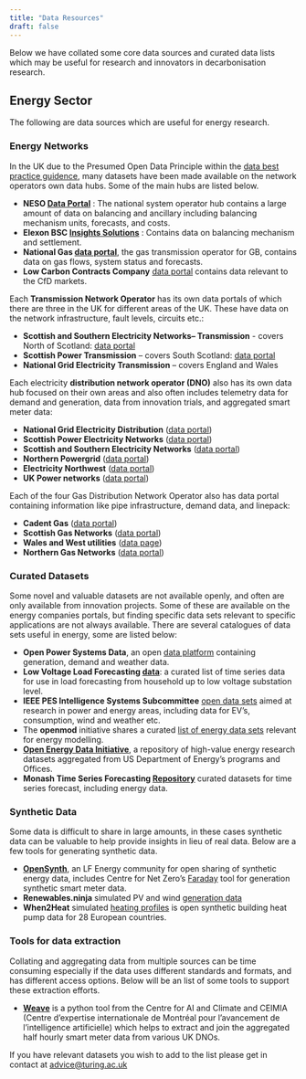 ```yaml
---
title: "Data Resources"
draft: false
---
```


Below we have collated some core data sources and curated data lists which may be useful for research and innovators in decarbonisation research.
## Energy Sector

The following are data sources which are useful for energy research.

### Energy Networks

In the UK due to the Presumed Open Data Principle within the [data best practice guidence](https://www.ofgem.gov.uk/sites/default/files/2024-10/Track_Changes_Data_Best_Practice_Guidance_v301728394292260.pdf), many datasets have been made available on the network operators own data hubs. Some of the main hubs are listed below.
* **NESO [Data Portal](https://www.neso.energy/data-portal)** : The national system operator hub contains a large amount of data on balancing and ancillary including balancing mechanism units, forecasts, and costs. 
* **Elexon BSC [Insights Solutions](https://bmrs.elexon.co.uk/)** : Contains data on balancing mechanism and settlement. 
*	**National Gas [data portal](https://data.nationalgas.com/)**, the gas transmission operator for GB, contains data on gas flows, system status and forecasts.
* **Low Carbon Contracts Company** [data portal](https://dp.lowcarboncontracts.uk/dataset/) contains data relevant to the CfD markets. 

Each **Transmission Network Operator** has its own data portals of which there are three in the UK for different areas of the UK. These have data on the network infrastructure, fault levels, circuits etc.:
* **Scottish and Southern Electricity Networks– Transmission** - covers North of Scotland: [data portal](https://ssentransmission.opendatasoft.com/pages/homepage/)
* **Scottish Power Transmission** – covers South Scotland: [data portal](https://spenergynetworks.opendatasoft.com/pages/home/)
* **National Grid Electricity Transmission** – covers England and Wales
  
Each electricity **distribution network operator (DNO)** also has its own data hub focused on their own areas and also often includes telemetry data for demand and generation, data from innovation trials, and aggregated smart meter data:
* **National Grid Electricity Distribution** ([data portal](https://connecteddata.nationalgrid.co.uk/))
* **Scottish Power Electricity Networks** ([data portal](https://spenergynetworks.opendatasoft.com/pages/home/))
* **Scottish and Southern Electricity Networks** ([data portal](https://data.ssen.co.uk/))
* **Northern Powergrid** ([data portal](https://northernpowergrid.opendatasoft.com/pages/home/))
* **Electricity Northwest** ([data portal](https://www.enwl.co.uk/future-energy/data-and-digitalisation/data-portal/))
* **UK Power networks** ([data portal](https://www.ukpowernetworks.co.uk/our-company/open-data-portal))

Each of the four Gas Distribution Network Operator also has data portal containing information like pipe infrastructure, demand data, and linepack:
* **Cadent Gas** ([data portal](https://cadentgas.opendatasoft.com/pages/welcome/))
* **Scottish Gas Networks** ([data portal](https://www.sgn.co.uk/open-data-sharing-portal))
* **Wales and West utilities** ([data page](https://www.wwutilities.co.uk/about-us/data-digitalisation/))
* **Northern Gas Networks** ([data portal](https://northerngasopendataportal.co.uk/))

### Curated Datasets
Some novel and valuable datasets are not available openly, and often are only available from innovation projects. Some of these are available on the energy companies portals, but finding specific data sets relevant to specific applications are not always available. There are several catalogues of data sets useful in energy, some are listed below:
* **Open Power Systems Data**, an open [data platform](https://open-power-system-data.org/) containing generation, demand and weather data.
* **Low Voltage Load Forecasting [data](https://low-voltage-loadforecasting.github.io/)**:  a curated list of time series data for use in load forecasting from household up to low voltage substation level.
* **IEEE PES Intelligence Systems Subcommittee** [open data sets]( https://site.ieee.org/pes-iss/data-sets/) aimed at research in power and energy areas, including data for EV’s, consumption, wind and weather etc.
* The **openmod** initiative shares a curated [list of energy data sets](https://wiki.openmod-initiative.org/wiki/Data) relevant for energy modelling.
* **[Open Energy Data Initiative](https://data.openei.org/)**, a repository of high-value energy research datasets aggregated from US Department of Energy’s programs and Offices.
* **Monash Time Series Forecasting [Repository](https://forecastingdata.org/)** curated datasets for time series forecast, including energy data.


### Synthetic Data
Some data is difficult to share in large amounts, in these cases synthetic data can be valuable to help provide insights in lieu of real data. Below are a few tools for generating synthetic data. 
* **[OpenSynth](https://lfenergy.org/projects/opensynth/)**, an LF Energy community for open sharing of synthetic energy data, includes Centre for Net Zero’s [Faraday]( https://www.centrefornetzero.org/technologies/faraday) tool for generation synthetic smart meter data.
* **Renewables.ninja** simulated PV and wind [generation data](https://data.open-power-system-data.org/ninja_pv_wind_profiles/2020-09-16)
* **When2Heat** simulated [heating profiles]( https://data.open-power-system-data.org/when2heat/2023-07-27) is open synthetic building heat pump data for 28 European countries. 

### Tools for data extraction
Collating and aggregating data from multiple sources can be time consuming especially if the data uses different standards and formats, and has different access options. Below will be an list of some tools to support these extraction efforts. 
* **[Weave](https://weave.energy/)** is a python tool from the Centre for AI and Climate and CEIMIA (Centre d’expertise internationale de Montréal pour l’avancement de l’intelligence artificielle) which helps to extract and join the aggregated half hourly smart meter data from various UK DNOs.

If you have relevant datasets you wish to add to the list please get in contact at advice@turing.ac.uk
